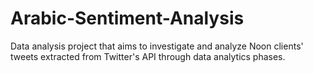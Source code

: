 # Arabic-Sentiment-Analysis
Data analysis project that aims to investigate and analyze Noon clients' tweets extracted from Twitter's API through data analytics phases.
